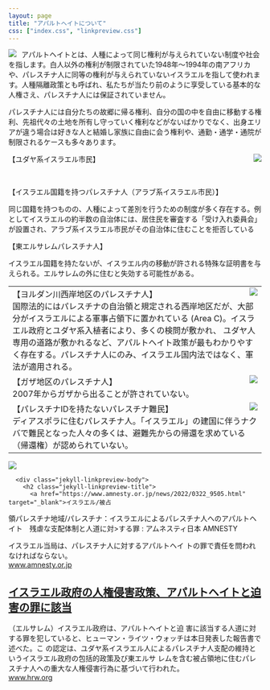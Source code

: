 ```yaml
---
layout: page
title: "アパルトヘイトについて"
css: ["index.css", "linkpreview.css"]
---
```

<div class="page">

<img src="{{site.baseurl}}/assets/img/apartheid.jpg" style="float:left; max-width:70%; padding-right: 10px">


<p>アパルトヘイトとは、人種によって同じ権利が与えられていない制度や社会を指します。白人以外の権利が制限されていた1948年〜1994年の南アフリカや、パレスチナ人に同等の権利が与えられていないイスラエルを指して使われます。人種隔離政策とも呼ばれ、私たちが当たり前のように享受している基本的な人権さえ、パレスチナ人には保証されていません。</p>
<p>パレスチナ人には自分たちの故郷に帰る権利、自分の国の中を自由に移動する権利、先祖代々の土地を所有し守っていく権利などがないばかりでなく、出身エリアが違う場合は好きな人と結婚し家族に自由に会う権利や、通勤・通学・通院が制限されるケースも多々あります。</p>

<img src="{{site.baseurl}}/assets/img/apartheid2.jpg" style="float:right; max-width:60%; padding-left: 10px">

<p>【ユダヤ系イスラエル市民】</p>
<p>&nbsp;</p>

<p>【イスラエル国籍を持つパレスチナ人（アラブ系イスラエル市民）】</p>
<p>同じ国籍を持つものの、人種によって差別を行うための制度が多く存在する。例としてイスラエルの約半数の自治体には、居住民を審査する「受け入れ委員会」が設置され、アラブ系イスラエル市民がその自治体に住むことを拒否している</p>

<p>【東エルサレムパレスチナ人】</p>
<p> イスラエル国籍を持たないが、イスラエル内の移動が許される特殊な証明書を与えられる。エルサレムの外に住むと失効する可能性がある。</p>



<table>
<tbody>
  <tr>
    <td style="vertical-align:top">
    <img src="{{site.baseurl}}/assets/img/westbank.jpg" style="float:right; max-width:50%; padding-left: 10px">
    【ヨルダン川西岸地区のパレスチナ人】<br>国際法的にはパレスチナの自治領と規定される西岸地区だが、大部分がイスラエルによる軍事占領下に置かれている (Area C)。イスラエル政府とユダヤ系入植者により、多くの検問が敷かれ、
ユダヤ人専用の道路が敷かれるなど、アパルトヘイト政策が最もわかりやすく存在する。パレスチナ人にのみ、イスラエル国内法ではなく、軍法が適用される。</td>
  </tr>
  <tr>
    <td style="vertical-align:top">
    <img src="{{site.baseurl}}/assets/img/gaza.jpg" style="float:right; max-width:50%; padding-left: 10px">
    【ガザ地区のパレスチナ人】<br>2007年からガザから出ることが許されていない。</td>
  </tr>
  <tr>
    <td style="vertical-align:top">
    <img src="{{site.baseurl}}/assets/img/exile.jpg" style="float:right; max-width:50%; padding-left: 10px">
    【パレスチナIDを持たないパレスチナ難民】<br>ディアスポラに住むパレスチナ人。「イスラエル」の建国に伴うナクバで難民となった人々の多くは、避難先からの帰還を求めている（帰還権）が認められていない。</td>
  </tr>
</tbody>
</table>



<div class="jekyll-linkpreview-wrapper">
  <div class="jekyll-linkpreview-wrapper-inner">
    <div class="jekyll-linkpreview-content">
      <div class="jekyll-linkpreview-image">
        <a href="https://www.amnesty.or.jp/news/2022/0322_9505.html" target="_blank">
          <img src="https://www.amnesty.or.jp/news/images/news_20220322.jpg" />
        </a>
      </div>

      <div class="jekyll-linkpreview-body">
        <h2 class="jekyll-linkpreview-title">
          <a href="https://www.amnesty.or.jp/news/2022/0322_9505.html" target="_blank">イスラエル/被占
領パレスチナ地域/パレスチナ：イスラエルによるパレスチナ人へのアパルトヘイト　残虐な支配体制と人道に対>する罪 : アムネスティ日本 AMNESTY</a>
        </h2>
        <div class="jekyll-linkpreview-description">イスラエル当局は、パレスチナ人に対するアパルトヘイ
トの罪で責任を問われなければならない。</div>
      </div>
    </div>
    <div class="jekyll-linkpreview-footer">
      <a href="//www.amnesty.or.jp" target="_blank">www.amnesty.or.jp</a>
    </div>
  </div>
</div>


<div class="jekyll-linkpreview-wrapper">
  <div class="jekyll-linkpreview-wrapper-inner">
    <div class="jekyll-linkpreview-content">
      <div class="jekyll-linkpreview-body">
        <h2 class="jekyll-linkpreview-title">
          <a href="https://www.hrw.org/ja/news/2021/04/27/abusive-israeli-policies-constitute-crimes-apartheid-persecution" target="_blank">イスラエル政府の人権侵害政策、アパルトヘイトと迫害の罪に該当</a>
        </h2>
        <div class="jekyll-linkpreview-description">（エルサレム）イスラエル政府は、アパルトヘイトと迫
害に該当する人道に対する罪を犯していると、ヒューマン・ライツ・ウォッチは本日発表した報告書で述べた。こ
の認定は、ユダヤ系イスラエル人によるパレスチナ人支配の維持というイスラエル政府の包括的政策及び東エルサ
レムを含む被占領地に住むパレスチナ人への重大な人権侵害行為に基づいて行われた。</div>
      </div>
    </div>
    <div class="jekyll-linkpreview-footer">
      <a href="//www.hrw.org" target="_blank">www.hrw.org</a>
    </div>
  </div>
</div>

</div>
